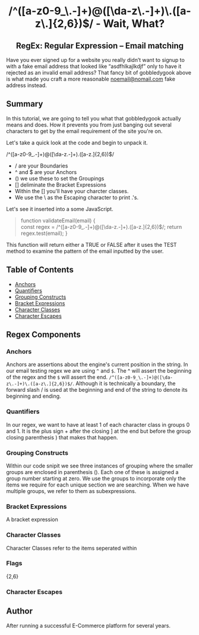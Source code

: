 <h1 style="text-align: center;">/^([a-z0-9_\.-]+)@([\da-z\.-]+)\.([a-z\.]{2,6})$/ - Wait, What?</h1>
<h2 style="text-align: center;">RegEx:  Regular Expression – Email matching</h2>

Have you ever signed up for a website you really didn’t want to signup to with a fake email address that looked like “asdfhlkajlkdjf” only to have it rejected as an invalid email address?  That fancy bit of gobbledygook above is what made you craft a more reasonable noemail@nomail.com fake address instead.  

## Summary

In this tutorial, we are going to tell you what that gobbledygook actually means and does.  How it prevents you from just banging out several characters to get by the email requirement of the site you're on. 

Let's take a quick look at the code and begin to unpack it.

/^([a-z0-9_\.-]+)@([\da-z\.-]+)\.([a-z\.]{2,6})$/

+ / are your Boundaries
+ ^ and $ are your Anchors
+ () we use these to set the Groupings
+ [] deliminate the Bracket Expressions
+ Within the [] you'll have your charcter classes.
+ We use the \ as the Escaping character to print .'s.  

Let's see it inserted into a some JavaScript.

>function validateEmail(email)
>{  
>const regex = /^([a-z0-9_\.-]+)@([\da-z\.-]+)\.([a-z\.]{2,6})$/;
>return regex.test(email);
>}

This function will return either a TRUE or FALSE after it uses the TEST method to examine the pattern of the email inputted by the user.

## Table of Contents

- [Anchors](#anchors)
- [Quantifiers](#quantifiers)
- [Grouping Constructs](#grouping-constructs)
- [Bracket Expressions](#bracket-expressions)
- [Character Classes](#character-classes)
- [Character Escapes](#character-escapes)

## Regex Components

### Anchors

Anchors are assertions about the engine's current position in the string.  In our email testing regex we are using `^` and `$`.  The ^ will assert the beginning of the regex and the `$` will assert the end.  `/^([a-z0-9_\.-]+)@([\da-z\.-]+)\.([a-z\.]{2,6})$/`.  Although it is technically a boundary, the forward slash / is used at the beginning and end of the string to denote its beginning and ending.

### Quantifiers

In our regex, we want to have at least 1 of each character class in groups 0 and 1.  It is the plus sign + after the closing ] at the end but before the group closing parenthesis ) that makes that happen.  
### Grouping Constructs

Within our code snipit we see three instances of grouping where the smaller groups are enclosed in parenthesis ().  Each one of these is assigned a group number starting at zero.  We use the groups to incorporate only the items we require for each unique section we are searching.  When we have multiple groups, we refer to them as subexpressions.

### Bracket Expressions

A bracket expression
### Character Classes

Character Classes refer to the items seperated within
### Flags
{2,6}
### Character Escapes

## Author

After running a successful E-Commerce platform for several years. 